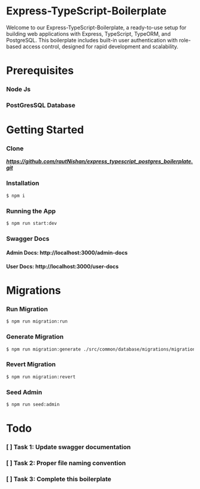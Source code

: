 # Express-TypeScript-Boilerplate

Welcome to our Express-TypeScript-Boilerplate, a ready-to-use setup for building web applications with Express, TypeScript, TypeORM, and PostgreSQL. This boilerplate includes built-in user authentication with role-based access control, designed for rapid development and scalability.

# Prerequisites

### Node Js

### PostGresSQL Database

# Getting Started

### Clone

***https://github.com/rautNishan/express_typescript_postgres_boilerplate.git***

### Installation

```bash
$ npm i
```

### Running the App
```bash
$ npm run start:dev
```

### Swagger Docs

#### Admin Docs: http://localhost:3000/admin-docs 

#### User Docs: http://localhost:3000/user-docs

# Migrations

### Run Migration
```bash
$ npm run migration:run
```
### Generate Migration
```bash
$ npm run migration:generate ./src/common/database/migrations/migration-name
```
### Revert Migration
```bash
$ npm run migration:revert
```

### Seed Admin
```bash
$ npm run seed:admin
```

# Todo
### [ ] Task 1: Update swagger documentation
### [ ] Task 2: Proper file naming convention 
### [ ] Task 3: Complete this boilerplate
